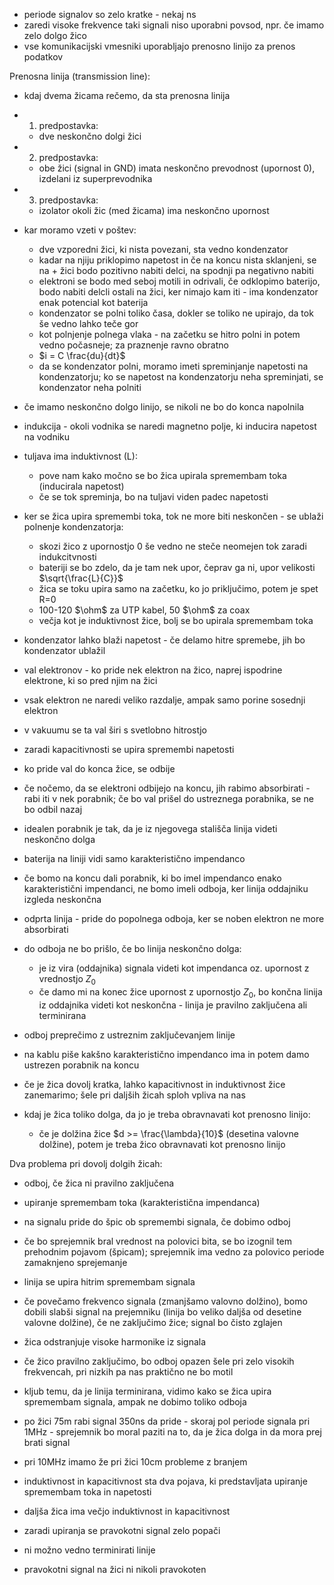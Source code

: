 - periode signalov so zelo kratke - nekaj ns
- zaredi visoke frekvence taki signali niso uporabni povsod, npr. če imamo zelo dolgo žico
- vse komunikacijski vmesniki uporabljajo prenosno linijo za prenos podatkov

Prenosna linija (transmission line):
- kdaj dvema žicama rečemo, da sta prenosna linija
- 1. predpostavka:
	- dve neskončno dolgi žici
- 2. predpostavka:
	- obe žici (signal in GND) imata neskončno prevodnost (upornost 0), izdelani iz superprevodnika
- 3. predpostavka:
	- izolator okoli žic (med žicama) ima neskončno upornost
- kar moramo vzeti v poštev:
	- dve vzporedni žici, ki nista povezani, sta vedno kondenzator
	- kadar na njiju priklopimo napetost in če na koncu nista sklanjeni, se na + žici bodo pozitivno nabiti delci, na spodnji pa negativno nabiti
	- elektroni se bodo med seboj motili in odrivali, če odklopimo baterijo, bodo nabiti delcli ostali na žici, ker nimajo kam iti - ima kondenzator enak potencial kot baterija
	- kondenzator se polni toliko časa, dokler se toliko ne upirajo, da tok še vedno lahko teče gor
	- kot polnjenje polnega vlaka - na začetku se hitro polni in potem vedno počasneje; za praznenje ravno obratno
	- $i = C \frac{du}{dt}$
	- da se kondenzator polni, moramo imeti spreminjanje napetosti na kondenzatorju; ko se napetost na kondenzatorju neha spreminjati, se kondenzator neha polniti
- če imamo neskončno dolgo linijo, se nikoli ne bo do konca napolnila

- indukcija - okoli vodnika se naredi magnetno polje, ki inducira napetost na vodniku
- tuljava ima induktivnost (L):
	- pove nam kako močno se bo žica upirala spremembam toka (inducirala napetost)
	- če se tok spreminja, bo na tuljavi viden padec napetosti

- ker se žica upira spremembi toka, tok ne more biti neskončen - se ublaži polnenje kondenzatorja:
	- skozi žico z upornostjo 0 še vedno ne steče neomejen tok zaradi indukcitvnosti
	- bateriji se bo zdelo, da je tam nek upor, čeprav ga ni, upor velikosti $\sqrt{\frac{L}{C}}$
	- žica se toku upira samo na začetku, ko jo priključimo, potem je spet R=0
	- 100-120 $\ohm$ za UTP kabel, 50 $\ohm$ za coax
	- večja kot je induktivnost žice, bolj se bo upirala spremembam toka

- kondenzator lahko blaži napetost - če delamo hitre spremebe, jih bo kondenzator ublažil

- val elektronov - ko pride nek elektron na žico, naprej ispodrine elektrone, ki so pred njim na žici
- vsak elektron ne naredi veliko razdalje, ampak samo porine sosednji elektron
- v vakuumu se ta val širi s svetlobno hitrostjo
- zaradi kapacitivnosti se upira spremembi napetosti

- ko pride val do konca žice, se odbije
- če nočemo, da se elektroni odbijejo na koncu, jih rabimo absorbirati - rabi iti v nek porabnik; če bo val prišel do ustreznega porabnika, se ne bo odbil nazaj
- idealen porabnik je tak, da je iz njegovega stališča linija videti neskončno dolga

- baterija na liniji vidi samo karakteristično impendanco
- če bomo na koncu dali porabnik, ki bo imel impendanco enako karakteristični impendanci, ne bomo imeli odboja, ker linija oddajniku izgleda neskončna
- odprta linija - pride do popolnega odboja, ker se noben elektron ne more absorbirati
- do odboja ne bo prišlo, če bo linija neskončno dolga:
	- je iz vira (oddajnika) signala videti kot impendanca oz. upornost z vrednostjo $Z_0$
	- če damo mi na konec žice upornost z upornostjo $Z_0$, bo končna linija iz oddajnika videti kot neskončna - linija je pravilno zaključena ali terminirana

- odboj preprečimo z ustreznim zaključevanjem linije
- na kablu piše kakšno karakteristično impendanco ima in potem damo ustrezen porabnik na koncu

- če je žica dovolj kratka, lahko kapacitivnost in induktivnost žice zanemarimo; šele pri daljših žicah sploh vpliva na nas
- kdaj je žica toliko dolga, da jo je treba obravnavati kot prenosno linijo:
	- če je dolžina žice $d >= \frac{\lambda}{10}$ (desetina valovne dolžine), potem je treba žico obravnavati kot prenosno linijo

Dva problema pri dovolj dolgih žicah:
- odboj, če žica ni pravilno zaključena
- upiranje spremembam toka (karakteristična impendanca)

- na signalu pride do špic ob spremembi signala, če dobimo odboj
- če bo sprejemnik bral vrednost na polovici bita, se bo izognil tem prehodnim pojavom (špicam); sprejemnik ima vedno za polovico periode zamaknjeno sprejemanje
- linija se upira hitrim spremembam signala

- če povečamo frekvenco signala (zmanjšamo valovno dolžino), bomo dobili slabši signal na prejemniku (linija bo veliko daljša od desetine valovne dolžine), če ne zaključimo žice; signal bo čisto zglajen
- žica odstranjuje visoke harmonike iz signala
- če žico pravilno zaključimo, bo odboj opazen šele pri zelo visokih frekvencah, pri nizkih pa nas praktično ne bo motil
- kljub temu, da je linija terminirana, vidimo kako se žica upira spremembam signala, ampak ne dobimo toliko odboja

- po žici 75m rabi signal 350ns da pride - skoraj pol periode signala pri 1MHz - sprejemnik bo moral paziti na to, da je žica dolga in da mora prej brati signal
- pri 10MHz imamo že pri žici 10cm probleme z branjem

- induktivnost in kapacitivnost sta dva pojava, ki predstavljata upiranje spremembam toka in napetosti
- daljša žica ima večjo induktivnost in kapacitivnost
- zaradi upiranja se pravokotni signal zelo popači

- ni možno vedno terminirati linije
- pravokotni signal na žici ni nikoli pravokoten